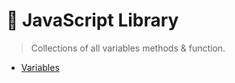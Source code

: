 # 📝 JavaScript Library
> Collections of all variables methods & function.
- [Variables](https://github.com/abhinavkumar2369/javascript-library)
